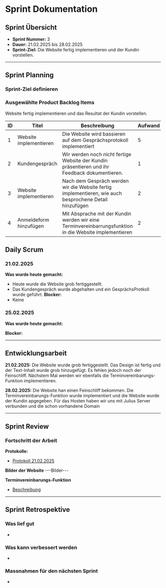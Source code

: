 # Sprint Dokumentation

## Sprint Übersicht

- **Sprint Nummer:** 3
- **Dauer:**  21.02.2025 bis 28.02.2025
- **Sprint-Ziel:** Die Website fertig implementieren und der Kundin vorstellen.

---

## Sprint Planning

### Sprint-Ziel definieren


### Ausgewählte Product Backlog Items
Website fertig implementieren und das Resultat der Kundin vorstellen.

| ID  | Titel  | Beschreibung  | Aufwand  | Verantwortlich  |
| --- | ------ | ------------ | -------- | -------------- |
|  1   |   Website implementieren    |   Die Website wird bassieren auf dem Gesprächsprotokoll implementiert| 5         |  Pascal & Keanu              |
|  2   |   Kundengespräch   |   Wir werden noch nicht fertige Website der Kundin präsentieren und ihr Feedback dokumentieren.| 1         |  Pascal & Keanu              |
|  3   |   Website implementieren   |   Nach dem Gespräch werden wir die Website fertig implementieren, wie auch besprochene Detail hinzufügen| 2         |  Pascal & Keanu              |
|  4   |   Anmeldeform hinzufügen   |  Mit Absprache mit der Kundin werden wir eine Terminvereinbarrungsfunktion in die Website implementieren| 2         |  Pascal & Keanu              |


## Daily Scrum

### 21.02.2025

 **Was wurde heute gemacht:**
  - Heute wurde die Website grob fertiggestellt.
  - Das Kundengespräch wurde abgehalten und ein GesprächsProtkoll wurde geführt.
  **Blocker:**
  - Keine
 
  ### 25.02.2025
  **Was wurde heute gemacht:**

  **Blocker:**

---

## Entwicklungsarbeit

**21.02.2025:** Die Website wurde grob fertiggestellt. Das Design ist fertig und der Text-Inhalt wurde grob hinzugefügt. Es fehlen jedoch noch der Feinschliff. Nächstem Mal werden wir ebenfalls die Terminvereinbarungs-Funktion implementieren.


  **28.02.2025:** Die Website han einen Feinschliff bekommen. Die Terminvereinbarungs-Funktion wurde implementiert und die Website wurde der Kundin apgegeben. Für das Hosten haben wir uns mit Julius Server verbunden und die schon vorhandene Domain 

---

## Sprint Review

### Fortschritt der Arbeit

**Protokolle:**
- [Protokoll 21.02.2025](#)

**Bilder der Website**
---Bilder---

**Terminvereinbarungs-Funktion**
- [Beschreibung](https://github.com/Kurizaki/Nagelstudio-Naildesign-Nataliya/blob/main/Dokumentation/Terminvereinbarung-Funktions-Erkl%C3%A4rung.md)


---

## Sprint Retrospektive

### Was lief gut
- 

### Was kann verbessert werden
- 

### Massnahmen für den nächsten Sprint
- 
